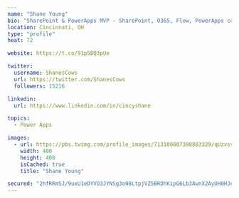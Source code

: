 ```yaml
---
name: "Shane Young"
bio: "SharePoint & PowerApps MVP - SharePoint, O365, Flow, PowerApps consulting? @PowerApps911 | Pure Snark? You found it."
location: Cincinnati, OH
type: "profile"
heat: 72

website: https://t.co/91p5BQ3pUe

twitter:
  username: ShanesCows
  url: https://twitter.com/ShanesCows
  followers: 15216

linkedin:
  url: https://www.linkedin.com/in/cincyshane

topics:
  - Power Apps

images:
  - url: https://pbs.twimg.com/profile_images/713100007398883329/qUzvsvQ3_400x400.jpg
    width: 400
    height: 400
    isCached: true
    title: "Shane Young"

secured: "2hfRRmSJ/9uxU1eDYVO3JYNSg3o08LtpjVZ5BRDhKipG6Lb3AwnX2AyUH0HJegHKQ3sgNYmmG03lzfN/wcLxzOlv64TvUR2rF2GaVQmyIZ7zBpDJIhYzupXD4yI0HPMl4yqdbJp4n9sGztpgE1HzoQ848ZAZASHFdy0nSEloYQS2YRd5THscB9AoLIdw5f/H7PcOjDSdhAuSwza5msHhFzKbTKN7BxXu5M6Epo7KvRzKv/EXCRPtblTqq1OcbqlCXQrfXPKiOxBth8ZBqRSYnAZnwnvwfoIjchDB5cUq5wetoyevauLWnpsoHs/JFvkbWxz2jfX9pvcegV2H33wxkhnKCMvFfaHDLeThiOVsONszoGdXty0Gi2A/EYmchbehE0RtFzF/kxJu/aLHDvSDvyTRqVW1NdUym535uYuxNHU=;hsRSPlc9M4cZwml2mdUFNQ=="
---
```


